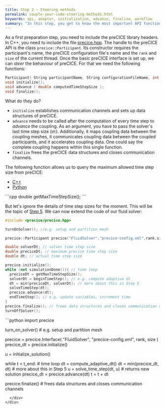 ```yaml
---
title: Step 2 – Steering methods
permalink: couple-your-code-steering-methods.html
keywords: api, adapter, initialization, advance, finalize, workflow
summary: "In this step, you get to know the most important API functions of preCICE: initialize, advance, and finalize."
---
```



As a first preparation step, you need to include the preCICE library headers. In C++, you need to include the file [precice.hpp](https://github.com/precice/precice/blob/develop/src/precice/precice.hpp).
The handle to the preCICE API is the class `precice::Participant`. Its constructor requires the participant's name, the preCICE configuration file's name and the `rank` and `size` of the current thread. Once the basic preCICE interface is set up, we can _steer_ the behaviour of preCICE. For that we need the following functions:

```cpp
Participant( String participantName, String configurationFileName, int rank, int size );
void initialize();
void advance ( double computedTimeStepSize );
void finalize();
```

What do they do?

* `initialize` establishes communication channels and sets up data structures of preCICE.
* `advance` needs to be called after the computation of every time step to _advance_ the coupling. As an argument, you have to pass the solver's last time step size (`dt`). Additionally, it maps coupling data between the coupling meshes, it communicates coupling data between the coupled participants, and it accelerates coupling data. One could say the complete coupling happens within this single function.
* `finalize` frees the preCICE data structures and closes communication channels.

The following function allows us to query the maximum allowed time step size from preCICE:


<ul id="apiTabs" class="nav nav-tabs">
    <li class="active"><a href="#cpp" data-toggle="tab">C++</a></li>
    <li><a href="#python" data-toggle="tab">Python</a></li>
</ul>
<div class="tab-content">
  <div role="tabpanel" class="tab-pane active" id="cpp" markdown="1">
```cpp
double getMaxTimeStepSize();
```

But let's ignore the details of time step sizes for the moment. This will be the topic of [Step 5](couple-your-code-time-step-sizes.html). We can now extend the code of our fluid solver:

```cpp
#include <precice/precice.hpp>

turnOnSolver(); //e.g. setup and partition mesh

precice::Participant precice("FluidSolver","precice-config.xml",rank,size); // constructor

double solverDt; // solver time step size
double preciceDt; // maximum precice time step size
double dt; // actual time step size

precice.initialize();
while (not simulationDone()){ // time loop
  preciceDt = getMaxTimeStepSize();
  solverDt = beginTimeStep(); // e.g. compute adaptive dt
  dt = min(preciceDt, solverDt); // more about this in Step 5
  solveTimeStep(dt);
  precice.advance(dt);
  endTimeStep(); // e.g. update variables, increment time
}
precice.finalize(); // frees data structures and closes communication channels
turnOffSolver();
```
  </div>
  <div role="tabpanel" class="tab-pane" id="python" markdown="1">
```python
import precice

turn_on_solver()  # e.g. setup and partition mesh

precice = precice.Interface(
    "FluidSolver", "precice-config.xml", rank, size
)
precice_dt = precice.initialize()

u = initialize_solution()

while t < t_end:  # time loop
    dt = compute_adaptive_dt()
    dt = min(precice_dt, dt)  # more about this in Step 5
    u = solve_time_step(dt, u)  # returns new solution
    precice_dt = precice.advance(dt)
    t = t + dt

precice.finalize()  # frees data structures and closes communication channels
```
  </div>
</div>

